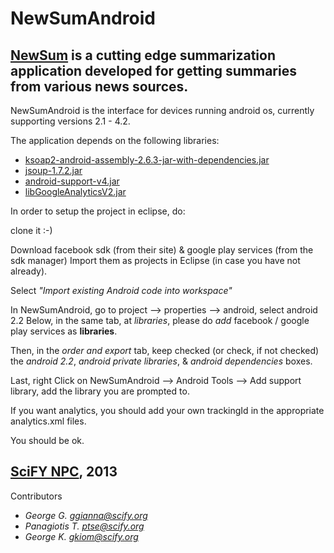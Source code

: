 NewSumAndroid
=
[NewSum](http://www.scify.gr/site/en/our-projects/completed-projects/newsum-menu-en) is a cutting edge summarization application developed for getting summaries from various news sources.
-

NewSumAndroid is the interface for devices running android os, currently supporting versions 2.1 - 4.2. 

The application depends on the following libraries:

- [ksoap2-android-assembly-2.6.3-jar-with-dependencies.jar](http://code.google.com/p/ksoap2-android/)
- [jsoup-1.7.2.jar](http://jsoup.org/)
- [android-support-v4.jar](http://developer.android.com/tools/extras/support-library.html)
- [libGoogleAnalyticsV2.jar](https://developers.google.com/analytics/devguides/collection/android/v2/)

In order to setup the project in eclipse, do:

clone it :-)

Download facebook sdk (from their site) & google play services (from the sdk manager)
Import them as projects in Eclipse (in case you have not already).

Select *"Import existing Android code into workspace"*

In NewSumAndroid, go to project --> properties --> android, select android 2.2
Below, in the same tab, at *libraries*, please do *add* facebook / google play services as **libraries**.

Then, in the *order and export* tab, keep checked (or check, if not checked) the *android 2.2*, *android private libraries*, & *android dependencies* boxes.

Last, right Click on NewSumAndroid --> Android Tools --> Add support library, add the library you are prompted to.

If you want analytics, you should add your own trackingId in the appropriate analytics.xml files.

You should be ok.

[SciFY NPC](http://www.scify.org), 2013
-

Contributors
- *George G. <ggianna@scify.org>*
- *Panagiotis T. <ptse@scify.org>*
- *George K. <gkiom@scify.org>*
